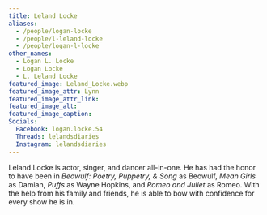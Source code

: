 ```yaml
---
title: Leland Locke
aliases: 
  - /people/logan-locke
  - /people/l-leland-locke
  - /people/logan-l-locke
other_names: 
  - Logan L. Locke
  - Logan Locke
  - L. Leland Locke
featured_image: Leland_Locke.webp
featured_image_attr: Lynn
featured_image_attr_link: 
featured_image_alt: 
featured_image_caption: 
Socials:
  Facebook: logan.locke.54
  Threads: lelandsdiaries
  Instagram: lelandsdiaries
---
```

Leland Locke is actor, singer, and dancer all-in-one. He has had the honor to have been in *Beowulf: Poetry, Puppetry, & Song* as Beowulf, *Mean Girls* as Damian, *Puffs* as Wayne Hopkins, and *Romeo and Juliet* as Romeo. With the help from his family and friends, he is able to bow with confidence for every show he is in.